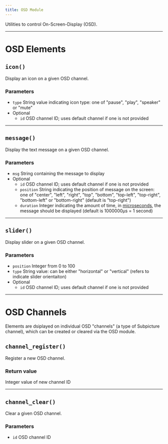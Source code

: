 ```yaml
---
title: OSD Module
---
```

Utilities to control On-Screen-Display (OSD).


----
# OSD Elements


## `icon()`
Display an icon on a given OSD channel.

### Parameters
- `type` String value indicating icon type: one of "pause", "play", "speaker" or "mute"
- Optional
	- `id` OSD channel ID; uses default channel if one is not provided

----
## `message()`
Display the text message on a given OSD channel.

### Parameters
- `msg` String containing the message to display
- Optional
	- `id` OSD channel ID; uses default channel if one is not provided
	- `position` String indicating the position of message on the screen: one of "center", "left", "right", "top", "bottom", "top-left", "top-right", "bottom-left" or "bottom-right" (default is "top-right")
	- `duration` Integer indicating the amount of time, in [microseconds](https://en.wikipedia.org/wiki/Microsecond), the message should be displayed (default is 1000000μs = 1 second)

----
## `slider()`
Display slider on a given OSD channel.

### Parameters
- `position` Integer from 0 to 100
- `type` String value: can be either "horizontal" or "vertical" (refers to indicate slider orientaiton)
- Optional
	- `id` OSD channel ID; uses default channel if one is not provided

----
# OSD Channels
Elements are dsiplayed on individual OSD "channels" (a type of Subpicture channel), which can be created or cleared via the OSD module.


## `channel_register()`
Register a new OSD channel.

### Return value
Integer value of new channel ID

----
## `channel_clear()`
Clear a given OSD channel.

### Parameters
- `id` OSD channel ID
